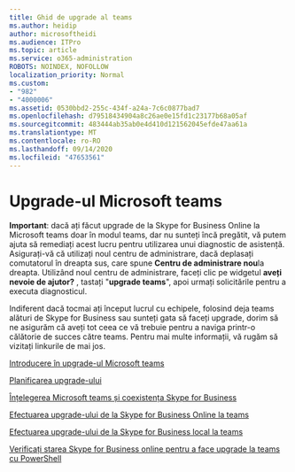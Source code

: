 ```yaml
---
title: Ghid de upgrade al teams
ms.author: heidip
author: microsoftheidi
ms.audience: ITPro
ms.topic: article
ms.service: o365-administration
ROBOTS: NOINDEX, NOFOLLOW
localization_priority: Normal
ms.custom:
- "982"
- "4000006"
ms.assetid: 0530bbd2-255c-434f-a24a-7c6c0877bad7
ms.openlocfilehash: d79518434904a8c26ae0e15fd1c23177b68a05af
ms.sourcegitcommit: 483444ab35ab0e4d410d121562045efde47aa61a
ms.translationtype: MT
ms.contentlocale: ro-RO
ms.lasthandoff: 09/14/2020
ms.locfileid: "47653561"
---
```

# <a name="microsoft-teams-upgrade"></a>Upgrade-ul Microsoft teams

**Important**: dacă ați făcut upgrade de la Skype for Business Online la Microsoft teams doar în modul teams, dar nu sunteți încă pregătit, vă putem ajuta să remediați acest lucru pentru utilizarea unui diagnostic de asistență. Asigurați-vă că utilizați noul centru de administrare, dacă deplasați comutatorul în dreapta sus, care spune **Centru de administrare nou**la dreapta. Utilizând noul centru de administrare, faceți clic pe widgetul **aveți nevoie de ajutor?** , tastați "**upgrade teams**", apoi urmați solicitările pentru a executa diagnosticul.

Indiferent dacă tocmai ați început lucrul cu echipele, folosind deja teams alături de Skype for Business sau sunteți gata să faceți upgrade, dorim să ne asigurăm că aveți tot ceea ce vă trebuie pentru a naviga printr-o călătorie de succes către teams. Pentru mai multe informații, vă rugăm să vizitați linkurile de mai jos.

[Introducere în upgrade-ul Microsoft teams](https://docs.microsoft.com/MicrosoftTeams/upgrade-start-here)

[Planificarea upgrade-ului](https://docs.microsoft.com/MicrosoftTeams/upgrade-plan-journey)

[Înțelegerea Microsoft teams și coexistența Skype for Business](https://docs.microsoft.com/MicrosoftTeams/teams-and-skypeforbusiness-coexistence-and-interoperability)

[Efectuarea upgrade-ului de la Skype for Business Online la teams](https://docs.microsoft.com/MicrosoftTeams/upgrade-to-teams-execute-skypeforbusinessonline)

[Efectuarea upgrade-ului de la Skype for Business local la teams](https://docs.microsoft.com/MicrosoftTeams/upgrade-to-teams-execute-skypeforbusinesshybridonprem)
 
[Verificați starea Skype for Business online pentru a face upgrade la teams cu PowerShell](https://docs.microsoft.com/powershell/module/skype/get-csteamsupgradestatus?view=skype-ps)
